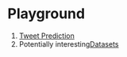 # Playground
1. [Tweet Prediction](tweet_prediction)
2. Potentially interesting[Datasets](datasets)
